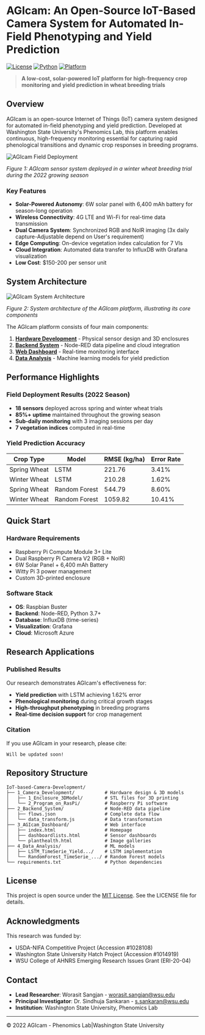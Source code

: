 # AGIcam: An Open-Source IoT-Based Camera System for Automated In-Field Phenotyping and Yield Prediction

[![License](https://img.shields.io/badge/License-Open%20Source-green.svg)](LICENSE)
[![Python](https://img.shields.io/badge/Python-3.7+-blue.svg)](https://python.org)
[![Platform](https://img.shields.io/badge/Platform-Raspberry%20Pi-red.svg)](https://raspberrypi.org)

> **A low-cost, solar-powered IoT platform for high-frequency crop monitoring and yield prediction in wheat breeding trials**

## Overview

AGIcam is an open-source Internet of Things (IoT) camera system designed for automated in-field phenotyping and yield prediction. Developed at Washington State University's Phenomics Lab, this platform enables continuous, high-frequency monitoring essential for capturing rapid phenological transitions and dynamic crop responses in breeding programs.

![AGIcam Field Deployment](https://github.com/WorasitSangjan/IoT-based-Camera-Development/blob/main/images/figure1.png)

*Figure 1: AGIcam sensor system deployed in a winter wheat breeding trial during the 2022 growing season*

### Key Features

- **Solar-Powered Autonomy**: 6W solar panel with 6,400 mAh battery for season-long operation
- **Wireless Connectivity**: 4G LTE and Wi-Fi for real-time data transmission
- **Dual Camera System**: Synchronized RGB and NoIR imaging (3x daily capture-Adjustable depend on User's requirement)
- **Edge Computing**: On-device vegetation index calculation for 7 VIs
- **Cloud Integration**: Automated data transfer to InfluxDB with Grafana visualization
- **Low Cost**: $150-200 per sensor unit

## System Architecture

![AGIcam System Architecture](https://github.com/WorasitSangjan/IoT-based-Camera-Development/blob/main/images/figure2.png)

*Figure 2: System architecture of the AGIcam platform, illustrating its core components*

The AGIcam platform consists of four main components:

1. **[Hardware Development](1_Camera_Development/)** - Physical sensor design and 3D enclosures
2. **[Backend System](2_Backend_System/)** - Node-RED data pipeline and cloud integration  
3. **[Web Dashboard](3_AGIcam_Dashboard/)** - Real-time monitoring interface
4. **[Data Analysis](4_Data_Analysis/)** - Machine learning models for yield prediction

## Performance Highlights

### Field Deployment Results (2022 Season)
- **18 sensors** deployed across spring and winter wheat trials
- **85%+ uptime** maintained throughout the growing season
- **Sub-daily monitoring** with 3 imaging sessions per day
- **7 vegetation indices** computed in real-time

### Yield Prediction Accuracy
| Crop Type | Model | RMSE (kg/ha) | Error Rate |
|-----------|-------|--------------|------------|
| Spring Wheat | LSTM | 221.76 | 3.41% |
| Winter Wheat | LSTM | 210.28 | 1.62% |
| Spring Wheat | Random Forest | 544.79 | 8.60% |
| Winter Wheat | Random Forest | 1059.82 | 10.41% |

## Quick Start

### Hardware Requirements
- Raspberry Pi Compute Module 3+ Lite
- Dual Raspberry Pi Camera V2 (RGB + NoIR)
- 6W Solar Panel + 6,400 mAh Battery
- Witty Pi 3 power management
- Custom 3D-printed enclosure

### Software Stack
- **OS**: Raspbian Buster
- **Backend**: Node-RED, Python 3.7+
- **Database**: InfluxDB (time-series)
- **Visualization**: Grafana
- **Cloud**: Microsoft Azure


## Research Applications

### Published Results
Our research demonstrates AGIcam's effectiveness for:
- **Yield prediction** with LSTM achieving 1.62% error
- **Phenological monitoring** during critical growth stages
- **High-throughput phenotyping** in breeding programs
- **Real-time decision support** for crop management

### Citation
If you use AGIcam in your research, please cite:
```
Will be updated soon!
```

## Repository Structure

```
IoT-based-Camera-Development/
├── 1_Camera_Development/           # Hardware design & 3D models
│   ├── 1_Enclosure_3DModel/        # STL files for 3D printing
│   └── 2_Program_on_RasPi/         # Raspberry Pi software
├── 2_Backend_System/               # Node-RED data pipeline
│   ├── flows.json                  # Complete data flow
│   └── data_transform.js           # Data transformation
├── 3_AGIcam_Dashboard/             # Web interface
│   ├── index.html                  # Homepage
│   ├── dashboardlists.html         # Sensor dashboards
│   └── planthealth.html            # Image galleries
├── 4_Data_Analysis/                # ML models
│   ├── LSTM_TimeSerie_Yield.../    # LSTM implementation
│   └── RandomForest_TimeSerie_.../ # Random Forest models
└── requirements.txt                # Python dependencies
```

## License

This project is open source under the [MIT License](LICENSE). See the LICENSE file for details.

## Acknowledgments

This research was funded by:
- USDA-NIFA Competitive Project (Accession #1028108)
- Washington State University Hatch Project (Accession #1014919)
- WSU College of AHNRS Emerging Research Issues Grant (ERI-20-04)

## Contact

- **Lead Researcher**: Worasit Sangjan - [worasit.sangjan@wsu.edu](mailto:worasit.sangjan@wsu.edu)
- **Principal Investigator**: Dr. Sindhuja Sankaran - [s.sankaran@wsu.edu](mailto:s.sankaran@wsu.edu)
- **Institution**: Washington State University, Phenomics Lab

---
© 2022 AGIcam - Phenomics Lab|Washington State University
